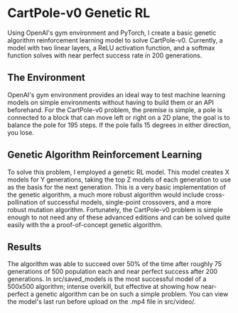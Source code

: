 # CartPole-v0 Genetic RL
Using OpenAI's gym environment and PyTorch, I create a basic genetic algorithm reinforcement learning model to solve CartPole-v0. Currently, a model with two linear layers, a ReLU activation function, and a softmax function solves with near perfect success rate in 200 generations. 

## The Environment
OpenAI's gym environment provides an ideal way to test machine learning models on simple environments without having to build them or an API beforehand. For the CartPole-v0 problem, the premise is simple, a pole is connected to a block that can move left or right on a 2D plane, the goal is to balance the pole for 195 steps. If the pole falls 15 degrees in either direction, you lose.

## Genetic Algorithm Reinforcement Learning
To solve this problem, I employed a genetic RL model. This model creates X models for Y generations, taking the top Z models of each generation to use as the basis for the next generation. This is a very basic implementation of the genetic algorithm, a much more robust algorithm would include cross-pollination of successful models, single-point crossovers, and a more robust mutation algorithm. Fortunately, the CartPole-v0 problem is simple enough to not need any of these advanced editions and can be solved quite easily with the a proof-of-concept genetic algorithm.

## Results
The algorithm was able to succeed over 50% of the time after roughly 75 generations of 500 population each and near perfect success after 200 generations. In src/saved_models is the most successful model of a 500x500 algorithm; intense overkill, but effective at showing how near-perfect a genetic algorithm can be on such a simple problem. You can view the model's last run before upload on the .mp4 file in src/video/.